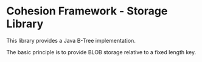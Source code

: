 # Cohesion Framework - Storage Library

This library provides a Java B-Tree implementation.

The basic principle is to provide BLOB storage relative to a fixed length key.

